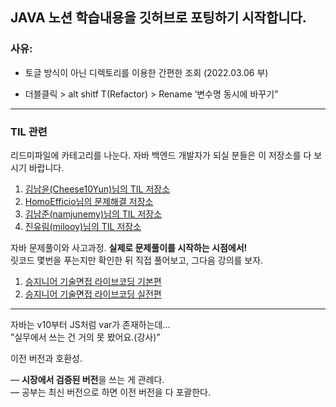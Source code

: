 ## JAVA 노션 학습내용을 깃허브로 포팅하기 시작합니다. 
### 사유:
- 토글 방식이 아닌 디렉토리를 이용한 간편한 조회
(2022.03.06 부)

- 더블클릭 > alt shitf T(Refactor) > Rename ‘변수명 동시에 바꾸기”
    

___

### TIL 관련

리드미파일에 카테고리를 나눈다.
자바 백엔드 개발자가 되실 분들은 이 저장소를 다 보시기 바랍니다.

1. [김남윤(Cheese10Yun)님의 TIL 저장소](https://github.com/cheese10yun/TIL)
2. [HomoEfficio님의 문제해결 저장소](https://github.com/HomoEfficio/dev-tips)
3. [김남준(namjunemy)님의 TIL 저장소](https://github.com/namjunemy/TIL)
4. [진유림(milooy)님의 TIL 저장소](http://milooy.github.io/TIL/)


    
자바 문제풀이와 사고과정.
**실제로 문제풀이를 시작하는 시점에서!**  
릿코드 몇번을 푸는지만 확인한 뒤 직접 풀어보고,
그다음 강의를 보자.

1. [승지니어 기술면접 라이브코딩 기본편](https://www.youtube.com/watch?v=Bt11jaoqt_Y&list=PL2mzT_U4XxDm7p6g1o3KeQMsyRLfzSaVW)
2. [승지니어 기술면접 라이브코딩 실전편](https://www.youtube.com/watch?v=go8y4-vVg3Y&list=PL2mzT_U4XxDl8PP-jMk4rt6BPzBtS__pQ)

___
자바는 v10부터 JS처럼 var가 존재하는데...  
”실무에서 쓰는 건 거의 못 봤어요.(강사)”

이전 버전과 호환성.

— **시장에서 검증된 버전**을 쓰는 게 관례다.  
— 공부는 최신 버전으로 하면 이전 버전을 다 포괄한다.

